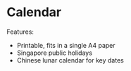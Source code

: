 # Calendar

Features:

- Printable, fits in a single A4 paper
- Singapore public holidays
- Chinese lunar calendar for key dates
